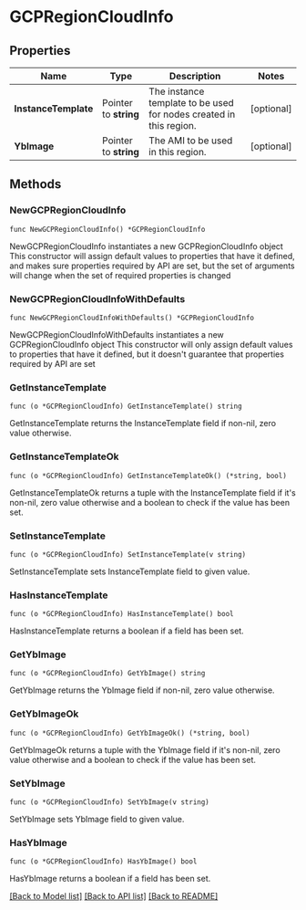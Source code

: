 # GCPRegionCloudInfo

## Properties

Name | Type | Description | Notes
------------ | ------------- | ------------- | -------------
**InstanceTemplate** | Pointer to **string** | The instance template to be used for nodes created in this region. | [optional] 
**YbImage** | Pointer to **string** | The AMI to be used in this region. | [optional] 

## Methods

### NewGCPRegionCloudInfo

`func NewGCPRegionCloudInfo() *GCPRegionCloudInfo`

NewGCPRegionCloudInfo instantiates a new GCPRegionCloudInfo object
This constructor will assign default values to properties that have it defined,
and makes sure properties required by API are set, but the set of arguments
will change when the set of required properties is changed

### NewGCPRegionCloudInfoWithDefaults

`func NewGCPRegionCloudInfoWithDefaults() *GCPRegionCloudInfo`

NewGCPRegionCloudInfoWithDefaults instantiates a new GCPRegionCloudInfo object
This constructor will only assign default values to properties that have it defined,
but it doesn't guarantee that properties required by API are set

### GetInstanceTemplate

`func (o *GCPRegionCloudInfo) GetInstanceTemplate() string`

GetInstanceTemplate returns the InstanceTemplate field if non-nil, zero value otherwise.

### GetInstanceTemplateOk

`func (o *GCPRegionCloudInfo) GetInstanceTemplateOk() (*string, bool)`

GetInstanceTemplateOk returns a tuple with the InstanceTemplate field if it's non-nil, zero value otherwise
and a boolean to check if the value has been set.

### SetInstanceTemplate

`func (o *GCPRegionCloudInfo) SetInstanceTemplate(v string)`

SetInstanceTemplate sets InstanceTemplate field to given value.

### HasInstanceTemplate

`func (o *GCPRegionCloudInfo) HasInstanceTemplate() bool`

HasInstanceTemplate returns a boolean if a field has been set.

### GetYbImage

`func (o *GCPRegionCloudInfo) GetYbImage() string`

GetYbImage returns the YbImage field if non-nil, zero value otherwise.

### GetYbImageOk

`func (o *GCPRegionCloudInfo) GetYbImageOk() (*string, bool)`

GetYbImageOk returns a tuple with the YbImage field if it's non-nil, zero value otherwise
and a boolean to check if the value has been set.

### SetYbImage

`func (o *GCPRegionCloudInfo) SetYbImage(v string)`

SetYbImage sets YbImage field to given value.

### HasYbImage

`func (o *GCPRegionCloudInfo) HasYbImage() bool`

HasYbImage returns a boolean if a field has been set.


[[Back to Model list]](../README.md#documentation-for-models) [[Back to API list]](../README.md#documentation-for-api-endpoints) [[Back to README]](../README.md)


